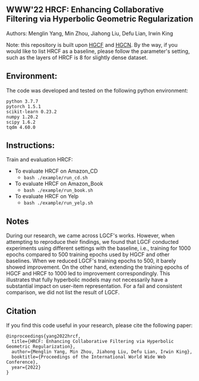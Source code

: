 ## WWW'22 HRCF: Enhancing Collaborative Filtering via Hyperbolic Geometric Regularization


Authors: Menglin Yang, Min Zhou, Jiahong Liu, Defu Lian, Irwin King

Note: this repository is built upon [HGCF](https://github.com/layer6ai-labs/HGCF) and [HGCN](https://github.com/HazyResearch/hgcn). By the way, if you would like to list HRCF as a baseline, please follow the parameter's setting, such as the layers of HRCF is 8 for slightly dense dataset.
 
<a name="Environment"/>

## Environment:
The code was developed and tested on the following python environment:
```
python 3.7.7
pytorch 1.5.1
scikit-learn 0.23.2
numpy 1.20.2
scipy 1.6.2
tqdm 4.60.0
```
<a name="instructions"/>

## Instructions:

Train and evaluation HRCF:

- To evaluate HRCF on Amazon_CD 
  - `bash ./example/run_cd.sh`
- To evaluate HRCF on Amazon_Book
   - `bash ./example/run_book.sh`
- To evaluate HRCF on Yelp
    - `bash ./example/run_yelp.sh`

<a name="citation"/>

## Notes

During our research, we came across LGCF's works. However, when attempting to reproduce their findings, we found that LGCF conducted experiments using different settings with the baseline, i.e., training for 1000 epochs compared to 500 training epochs used by HGCF and other baselines. When we reduced LGCF's training epochs to 500, it barely showed improvement. On the other hand, extending the training epochs of HGCF and HRCF to 1000 led to improvement correspondingly. This illustrates that fully hyperbolic models may not necessarily have a substantial impact on user-item representation. For a fail and consistent comparison, we did not list the result of LGCF.

## Citation

If you find this code useful in your research, please cite the following paper:

    @inproceedings{yang2022hrcf,
      title={HRCF: Enhancing Collaborative Filtering via Hyperbolic Geometric Regularization},
      author={Menglin Yang, Min Zhou, Jiahong Liu, Defu Lian, Irwin King},
      booktitle={Proceedings of the International World Wide Web Conference},
      year={2022}
    }


